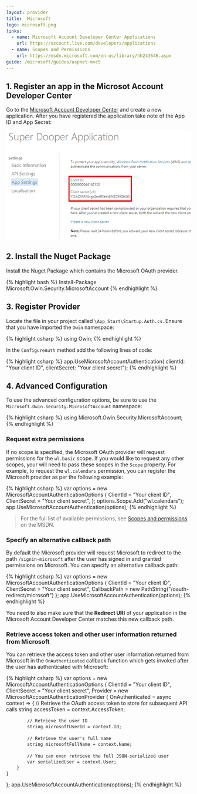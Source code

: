 ```yaml
---
layout: provider
title:  Microsoft
logo: microsoft.png
links:
  - name: Microsoft Account Developer Center Applications
    url: https://account.live.com/developers/applications
  - name: Scopes and Permissions
    url: https://msdn.microsoft.com/en-us/library/hh243646.aspx
guide: /microsoft/guides/aspnet-mvc5
---
```

## 1. Register an app in the Microsot Account Developer Center

Go to the [Microsoft Account Developer Center](https://account.live.com/developers/applications) and create a new application. After you have registered the application take note of the App ID and App Secret:

![](/images/microsoft-client-id-and-secret.png)

## 2. Install the Nuget Package

Install the Nuget Package which contains the Microsoft OAuth provider.

{% highlight bash %}
Install-Package Microsoft.Owin.Security.MicrosoftAccount
{% endhighlight %}

## 3. Register Provider

Locate the file in your project called `\App_Start\Startup.Auth.cs`. Ensure that you have imported the `Owin` namespace:

{% highlight csharp %}
using Owin;
{% endhighlight %}

In the `ConfigureAuth` method add the following lines of code:

{% highlight csharp %}
app.UseMicrosoftAccountAuthentication(
    clientId: "Your client ID", 
    clientSecret: "Your client secret");
{% endhighlight %}

## 4. Advanced Configuration

To use the advanced configuration options, be sure to use the `Microsoft.Owin.Security.MicrosoftAccount` namespace:

{% highlight csharp %}
using Microsoft.Owin.Security.MicrosoftAccount;
{% endhighlight %}

### Request extra permissions

If no scope is specified, the Microsoft OAuth provider will request permissions for the `wl.basic` scope. If you would like to request any other scopes, your will need to pass these scopes in the `Scope` property. For example, to request the `wl.calendars` permission, you can register the Microsoft provider as per the following example:

{% highlight csharp %}
var options = new MicrosoftAccountAuthenticationOptions
{
    ClientId = "Your client ID",
    ClientSecret = "Your client secret",
};
options.Scope.Add("wl.calendars");
app.UseMicrosoftAccountAuthentication(options);
{% endhighlight %}

> For the full list of available permissions, see [Scopes and permissions](https://msdn.microsoft.com/en-us/library/hh243646.aspx) on the MSDN.

### Specify an alternative callback path

By default the Microsoft provider will request Microsoft to redirect to the path `/signin-microsoft` after the user has signed in and granted permissions on Microsoft. You can specify an alternative callback path:

{% highlight csharp %}
var options = new MicrosoftAccountAuthenticationOptions
{
    ClientId = "Your client ID",
    ClientSecret = "Your client secret",
    CallbackPath = new PathString("/oauth-redirect/microsoft")
};
app.UseMicrosoftAccountAuthentication(options);
{% endhighlight %}

You need to also make sure that the **Redirect URI** of your application in the Microsoft Account Developer Center matches this new callback path.

### Retrieve access token and other user information returned from Microsoft

You can retrieve the access token and other user information returned from Microsoft in the `OnAuthenticated` callback function which gets invoked after the user has authenticated with Microsoft:

{% highlight csharp %}
var options = new MicrosoftAccountAuthenticationOptions
{
    ClientId = "Your client ID",
    ClientSecret = "Your client secret",
    Provider = new MicrosoftAccountAuthenticationProvider
    {
        OnAuthenticated = async context =>
        {
            // Retrieve the OAuth access token to store for subsequent API calls
            string accessToken = context.AccessToken;

            // Retrieve the user ID
            string microsoftUserId = context.Id;

            // Retrieve the user's full name
            string microsoftFullName = context.Name;

            // You can even retrieve the full JSON-serialized user
            var serializedUser = context.User;
        }
    }
};
app.UseMicrosoftAccountAuthentication(options);
{% endhighlight %}
